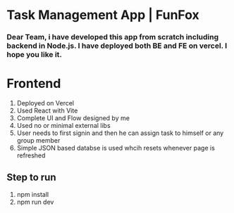 # Task Management App | FunFox 

### Dear Team, i have developed this app from scratch including backend in Node.js. I have deployed both BE and FE on vercel. I hope you like it.

# Frontend
1. Deployed on Vercel 
1. Used React with Vite
1. Complete UI and Flow designed by me
1. Used no or minimal external libs
1. User needs to first signin and then he can assign task to himself or any group member
1. Simple JSON based databse is used whcih resets whenever page is refreshed

## Step to run
1. npm install
1. npm run dev



